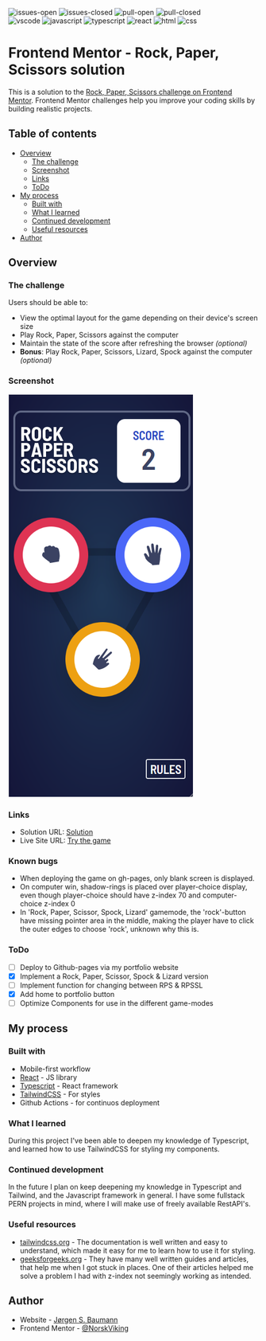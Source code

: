 ![issues-open](https://img.shields.io/github/issues/NorskViking/rock-paper-scissors-master.svg) ![issues-closed](https://img.shields.io/github/issues-closed/NorskViking/rock-paper-scissors-master.svg) ![pull-open](https://img.shields.io/github/issues-pr/NorskViking/rock-paper-scissors-master.svg) ![pull-closed](https://img.shields.io/github/issues-pr-closed/NorskViking/rock-paper-scissors-master.svg)<br>
![vscode](https://img.shields.io/badge/Visual_Studio_Code-0078D4?style=for-the-badge&logo=visual%20studio%20code&logoColor=white) ![javascript](https://img.shields.io/badge/JavaScript-F7DF1E?style=for-the-badge&logo=javascript&logoColor=black) ![typescript](https://img.shields.io/badge/TypeScript-007ACC?style=for-the-badge&logo=typescript&logoColor=white) ![react](https://img.shields.io/badge/React-20232A?style=for-the-badge&logo=react&logoColor=61DAFB) ![html](https://img.shields.io/badge/HTML5-E34F26?style=for-the-badge&logo=html5&logoColor=white) ![css](https://img.shields.io/badge/CSS3-1572B6?style=for-the-badge&logo=css3&logoColor=white)

# Frontend Mentor - Rock, Paper, Scissors solution

This is a solution to the [Rock, Paper, Scissors challenge on Frontend Mentor](https://www.frontendmentor.io/challenges/rock-paper-scissors-game-pTgwgvgH). Frontend Mentor challenges help you improve your coding skills by building realistic projects. 

## Table of contents

- [Overview](#overview)
  - [The challenge](#the-challenge)
  - [Screenshot](#screenshot)
  - [Links](#links)
  - [ToDo](#todo)
- [My process](#my-process)
  - [Built with](#built-with)
  - [What I learned](#what-i-learned)
  - [Continued development](#continued-development)
  - [Useful resources](#useful-resources)
- [Author](#author)

## Overview

### The challenge

Users should be able to:

- View the optimal layout for the game depending on their device's screen size
- Play Rock, Paper, Scissors against the computer
- Maintain the state of the score after refreshing the browser _(optional)_
- **Bonus**: Play Rock, Paper, Scissors, Lizard, Spock against the computer _(optional)_

### Screenshot

![mobile](./src/assets/screenshots/rps_mobile.png)

### Links

- Solution URL: [Solution](https://github.com/NorskViking/rock-paper-scissors-master)
- Live Site URL: [Try the game](https://norskviking.github.io/rock-paper-scissors-master/)

### Known bugs

- When deploying the game on gh-pages, only blank screen is displayed.
- On computer win, shadow-rings is placed over player-choice display, even though player-choice should have z-index 70 and computer-choice z-index 0
- In 'Rock, Paper, Scissor, Spock, Lizard' gamemode, the 'rock'-button have missing pointer area in the middle, making the player have to click the outer edges to choose 'rock', unknown why this is.

### ToDo

- [ ] Deploy to Github-pages via my portfolio website
- [x] Implement a Rock, Paper, Scissor, Spock & Lizard version
- [ ] Implement function for changing between RPS & RPSSL
- [x] Add home to portfolio button
- [ ] Optimize Components for use in the different game-modes

## My process

### Built with

- Mobile-first workflow
- [React](https://reactjs.org/) - JS library
- [Typescript](https://www.typescriptlang.org/) - React framework
- [TailwindCSS](https://tailwindcss.com/) - For styles
- Github Actions - for continuos deployment

### What I learned

During this project I've been able to deepen my knowledge of Typescript, and learned how to use TailwindCSS for styling my components. 


### Continued development

In the future I plan on keep deepening my knowledge in Typescript and Tailwind, and the Javascript framework in general. I have some fullstack PERN projects in mind, where I will make use of freely available RestAPI's. 

### Useful resources

- [tailwindcss.org](https://tailwindcss.com/) - The documentation is well written and easy to understand, which made it easy for me to learn how to use it for styling.
- [geeksforgeeks.org](https://www.geeksforgeeks.org) - They have many well written guides and articles, that help me when I got stuck in places. One of their articles helped me solve a problem I had with z-index not seemingly working as intended.


## Author

- Website - [Jørgen S. Baumann](https://norskviking.github.io/portfolio/)
- Frontend Mentor - [@NorskViking](https://www.frontendmentor.io/profile/NorskViking)
